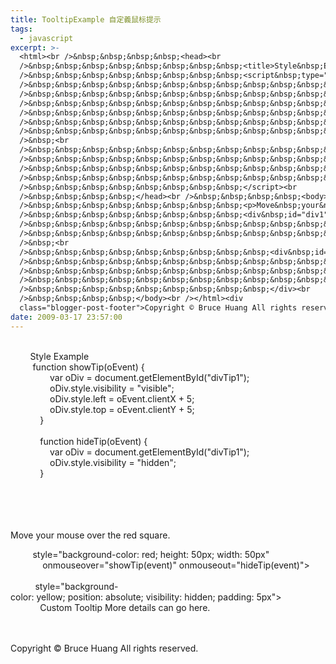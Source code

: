```yaml
---
title: TooltipExample 自定義鼠标提示
tags:
  - javascript
excerpt: >-
  <html><br />&nbsp;&nbsp;&nbsp;&nbsp;<head><br
  />&nbsp;&nbsp;&nbsp;&nbsp;&nbsp;&nbsp;&nbsp;&nbsp;<title>Style&nbsp;Example</title><br
  />&nbsp;&nbsp;&nbsp;&nbsp;&nbsp;&nbsp;&nbsp;&nbsp;<script&nbsp;type="text/javascript"><br
  />&nbsp;&nbsp;&nbsp;&nbsp;&nbsp;&nbsp;&nbsp;&nbsp;&nbsp;&nbsp;&nbsp;&nbsp;function&nbsp;showTip(oEvent)&nbsp;{<br
  />&nbsp;&nbsp;&nbsp;&nbsp;&nbsp;&nbsp;&nbsp;&nbsp;&nbsp;&nbsp;&nbsp;&nbsp;&nbsp;&nbsp;&nbsp;&nbsp;var&nbsp;oDiv&nbsp;=&nbsp;document.getElementById("divTip1");<br
  />&nbsp;&nbsp;&nbsp;&nbsp;&nbsp;&nbsp;&nbsp;&nbsp;&nbsp;&nbsp;&nbsp;&nbsp;&nbsp;&nbsp;&nbsp;&nbsp;oDiv.style.visibility&nbsp;=&nbsp;"visible";<br
  />&nbsp;&nbsp;&nbsp;&nbsp;&nbsp;&nbsp;&nbsp;&nbsp;&nbsp;&nbsp;&nbsp;&nbsp;&nbsp;&nbsp;&nbsp;&nbsp;oDiv.style.left&nbsp;=&nbsp;oEvent.clientX&nbsp;+&nbsp;5;<br
  />&nbsp;&nbsp;&nbsp;&nbsp;&nbsp;&nbsp;&nbsp;&nbsp;&nbsp;&nbsp;&nbsp;&nbsp;&nbsp;&nbsp;&nbsp;&nbsp;oDiv.style.top&nbsp;=&nbsp;oEvent.clientY&nbsp;+&nbsp;5;<br
  />&nbsp;&nbsp;&nbsp;&nbsp;&nbsp;&nbsp;&nbsp;&nbsp;&nbsp;&nbsp;&nbsp;&nbsp;}<br
  />&nbsp;<br
  />&nbsp;&nbsp;&nbsp;&nbsp;&nbsp;&nbsp;&nbsp;&nbsp;&nbsp;&nbsp;&nbsp;&nbsp;function&nbsp;hideTip(oEvent)&nbsp;{<br
  />&nbsp;&nbsp;&nbsp;&nbsp;&nbsp;&nbsp;&nbsp;&nbsp;&nbsp;&nbsp;&nbsp;&nbsp;&nbsp;&nbsp;&nbsp;&nbsp;var&nbsp;oDiv&nbsp;=&nbsp;document.getElementById("divTip1");<br
  />&nbsp;&nbsp;&nbsp;&nbsp;&nbsp;&nbsp;&nbsp;&nbsp;&nbsp;&nbsp;&nbsp;&nbsp;&nbsp;&nbsp;&nbsp;&nbsp;oDiv.style.visibility&nbsp;=&nbsp;"hidden";<br
  />&nbsp;&nbsp;&nbsp;&nbsp;&nbsp;&nbsp;&nbsp;&nbsp;&nbsp;&nbsp;&nbsp;&nbsp;}<br
  />&nbsp;&nbsp;&nbsp;&nbsp;&nbsp;&nbsp;&nbsp;&nbsp;</script><br
  />&nbsp;&nbsp;&nbsp;&nbsp;</head><br />&nbsp;&nbsp;&nbsp;&nbsp;<body><br
  />&nbsp;&nbsp;&nbsp;&nbsp;&nbsp;&nbsp;&nbsp;&nbsp;<p>Move&nbsp;your&nbsp;mouse&nbsp;over&nbsp;the&nbsp;red&nbsp;square.</p><br
  />&nbsp;&nbsp;&nbsp;&nbsp;&nbsp;&nbsp;&nbsp;&nbsp;<div&nbsp;id="div1"&nbsp;<br
  />&nbsp;&nbsp;&nbsp;&nbsp;&nbsp;&nbsp;&nbsp;&nbsp;&nbsp;&nbsp;&nbsp;&nbsp;&nbsp;style="background-color:&nbsp;red;&nbsp;height:&nbsp;50px;&nbsp;width:&nbsp;50px"<br
  />&nbsp;&nbsp;&nbsp;&nbsp;&nbsp;&nbsp;&nbsp;&nbsp;&nbsp;&nbsp;&nbsp;&nbsp;&nbsp;onmouseover="showTip(event)"&nbsp;onmouseout="hideTip(event)"></div><br
  />&nbsp;<br
  />&nbsp;&nbsp;&nbsp;&nbsp;&nbsp;&nbsp;&nbsp;&nbsp;&nbsp;<div&nbsp;id="divTip1"&nbsp;<br
  />&nbsp;&nbsp;&nbsp;&nbsp;&nbsp;&nbsp;&nbsp;&nbsp;&nbsp;&nbsp;&nbsp;&nbsp;&nbsp;&nbsp;style="background-color:&nbsp;yellow;&nbsp;position:&nbsp;absolute;&nbsp;visibility:&nbsp;hidden;&nbsp;padding:&nbsp;5px"><br
  />&nbsp;&nbsp;&nbsp;&nbsp;&nbsp;&nbsp;&nbsp;&nbsp;&nbsp;&nbsp;&nbsp;&nbsp;<span&nbsp;style="font-weight:&nbsp;bold">Custom&nbsp;Tooltip</span><br&nbsp;/><br
  />&nbsp;&nbsp;&nbsp;&nbsp;&nbsp;&nbsp;&nbsp;&nbsp;&nbsp;&nbsp;&nbsp;&nbsp;More&nbsp;details&nbsp;can&nbsp;go&nbsp;here.<br
  />&nbsp;&nbsp;&nbsp;&nbsp;&nbsp;&nbsp;&nbsp;&nbsp;&nbsp;</div><br
  />&nbsp;&nbsp;&nbsp;&nbsp;</body><br /></html><div
  class="blogger-post-footer">Copyright © Bruce Huang All rights reserved.</div>
date: 2009-03-17 23:57:00
---
```


  
      
        Style Example  
         function showTip(oEvent) {  
                var oDiv = document.getElementById("divTip1");  
                oDiv.style.visibility = "visible";  
                oDiv.style.left = oEvent.clientX + 5;  
                oDiv.style.top = oEvent.clientY + 5;  
            }  
   
            function hideTip(oEvent) {  
                var oDiv = document.getElementById("divTip1");  
                oDiv.style.visibility = "hidden";  
            }  
          
      
      
        

Move your mouse over the red square.

  
         style="background-color: red; height: 50px; width: 50px"  
             onmouseover="showTip(event)" onmouseout="hideTip(event)">  
   
          style="background-color: yellow; position: absolute; visibility: hidden; padding: 5px">  
            Custom Tooltip More details can go here.  
           
      

Copyright © Bruce Huang All rights reserved.
<!-- more -->
